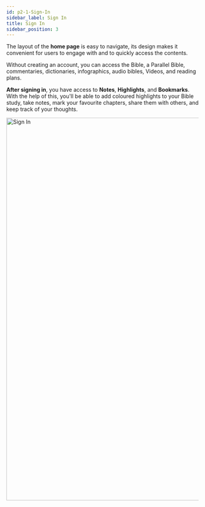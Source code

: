 ```yaml
---
id: p2-1-Sign-In
sidebar_label: Sign In
title: Sign In
sidebar_position: 3
---
```

The layout of the **home page** is easy to navigate, its design makes it convenient for users to engage with and to quickly access the contents.

Without creating an account, you can access the Bible, a Parallel Bible, commentaries, dictionaries, infographics, audio bibles, Videos, and reading plans.

**After signing in**, you have access to **Notes**, **Highlights**, and **Bookmarks**. With the help of this, you'll be able to add coloured highlights to your Bible study, take notes, mark your favourite chapters, share them with others, and keep track of your thoughts.

<img src="/Vachan-Online-docs-main/Home Page/sign-In.PNG"  width="1000px" alt="Sign In"/>
